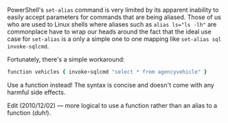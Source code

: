 PowerShell's `set-alias` command is very limited by its apparent inability to easily accept parameters for commands that are being aliased. Those of us who are used to Linux shells where aliases such as `alias ls="ls -lh"` are commonplace have to wrap our heads around the fact that the ideal use case for `set-alias` is a only a simple one to one mapping like `set-alias sql invoke-sqlcmd`.

Fortunately, there's a simple workaround:

``` ruby
function vehicles { invoke-sqlcmd "select * from agencyvehicle" }
```

Use a function instead! The syntax is concise and doesn't come with any harmful side effects.

<span class="addendum">Edit (2010/12/02) &mdash;</span> more logical to use a function rather than an alias to a function (_duh!_).
